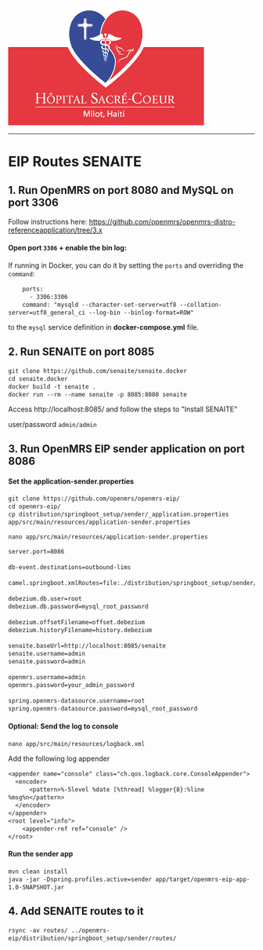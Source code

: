 <img src="readme/crudem-hsc-logo.png" alt="hsc-logo" width="400"/>

------

# EIP Routes SENAITE

## 1. Run OpenMRS on port 8080 and MySQL on port 3306

Follow instructions here: https://github.com/openmrs/openmrs-distro-referenceapplication/tree/3.x

#### Open port `3306` + enable the bin log:
If running in Docker, you can do it by setting the `ports` and overriding the `command`:
```
    ports:
      - 3306:3306
    command: "mysqld --character-set-server=utf8 --collation-server=utf8_general_ci --log-bin --binlog-format=ROW"
```
to the `mysql` service definition in **docker-compose.yml** file.


## 2. Run SENAITE on port 8085
```
git clone https://github.com/senaite/senaite.docker
cd senaite.docker
docker build -t senaite .
docker run --rm --name senaite -p 8085:8080 senaite
```
Access http://localhost:8085/
and follow the steps to "Install SENAITE"

user/password `admin/admin`


## 3. Run OpenMRS EIP sender application on port 8086

#### Set the application-sender.properties
```
git clone https://github.com/openmrs/openmrs-eip/
cd openmrs-eip/
cp distribution/springboot_setup/sender/_application.properties app/src/main/resources/application-sender.properties
```
```
nano app/src/main/resources/application-sender.properties
```
```
server.port=8086

db-event.destinations=outbound-lims

camel.springboot.xmlRoutes=file:./distribution/springboot_setup/sender/routes/*.xml

debezium.db.user=root
debezium.db.password=mysql_root_password

debezium.offsetFilename=offset.debezium
debezium.historyFilename=history.debezium

senaite.baseUrl=http://localhost:8085/senaite
senaite.username=admin
senaite.password=admin

openmrs.username=admin
openmrs.password=your_admin_password

spring.openmrs-datasource.username=root
spring.openmrs-datasource.password=mysql_root_password
```

#### Optional: Send the log to console
```
nano app/src/main/resources/logback.xml
```
Add the following log appender
```
<appender name="console" class="ch.qos.logback.core.ConsoleAppender">
  <encoder>
      <pattern>%-5level %date [%thread] %logger{8}:%line %msg%n</pattern>
  </encoder>
</appender>
<root level="info">
    <appender-ref ref="console" />
</root>
```

#### Run the sender app
```
mvn clean install
java -jar -Dspring.profiles.active=sender app/target/openmrs-eip-app-1.0-SNAPSHOT.jar

```
## 4. Add SENAITE routes to it

```
rsync -av routes/ ../openmrs-eip/distribution/springboot_setup/sender/routes/
```
